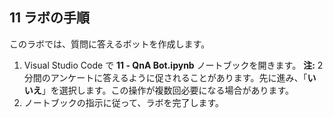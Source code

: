﻿---
lab:
    title: 'QnA ボット'
---

## 11 ラボの手順
このラボでは、質問に答えるボットを作成します。

1.  Visual Studio Code で **11 - QnA Bot.ipynb** ノートブックを開きます。 
    **注:** 2 分間のアンケートに答えるように促されることがあります。先に進み、「**いいえ**」を選択します。この操作が複数回必要になる場合があります。
2.  ノートブックの指示に従って、ラボを完了します。
